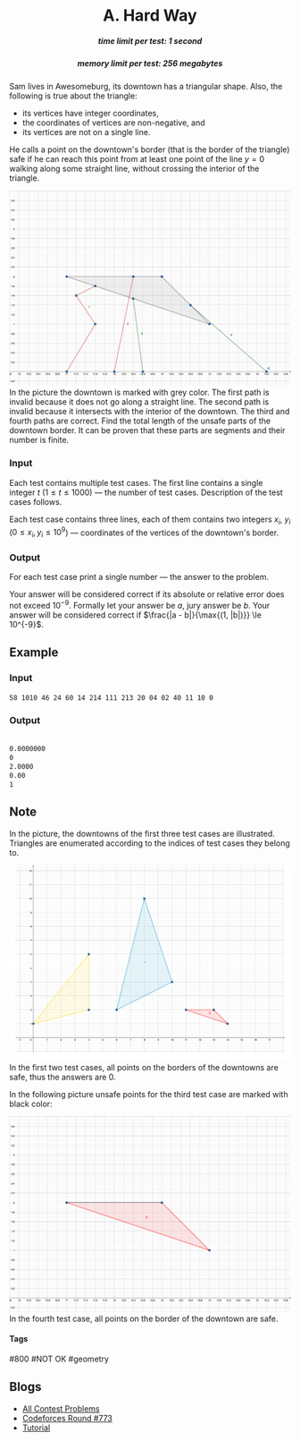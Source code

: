 <h1 style='text-align: center;'> A. Hard Way</h1>

<h5 style='text-align: center;'>time limit per test: 1 second</h5>
<h5 style='text-align: center;'>memory limit per test: 256 megabytes</h5>

Sam lives in Awesomeburg, its downtown has a triangular shape. Also, the following is true about the triangle:

* its vertices have integer coordinates,
* the coordinates of vertices are non-negative, and
* its vertices are not on a single line.

He calls a point on the downtown's border (that is the border of the triangle) safe if he can reach this point from at least one point of the line $y = 0$ walking along some straight line, without crossing the interior of the triangle.

 ![](images/3af75fe0f0ad2ea085c6b65778931d20cfda14ec.png) In the picture the downtown is marked with grey color. The first path is invalid because it does not go along a straight line. The second path is invalid because it intersects with the interior of the downtown. The third and fourth paths are correct. Find the total length of the unsafe parts of the downtown border. It can be proven that these parts are segments and their number is finite.

### Input

Each test contains multiple test cases. The first line contains a single integer $t$ ($1 \le t \le 1000$) — the number of test cases. Description of the test cases follows.

Each test case contains three lines, each of them contains two integers $x_i$, $y_i$ ($0 \le x_i, y_i \le 10^9$) — coordinates of the vertices of the downtown's border.

### Output

For each test case print a single number — the answer to the problem.

Your answer will be considered correct if its absolute or relative error does not exceed $10^{-9}$. Formally let your answer be $a$, jury answer be $b$. Your answer will be considered correct if $\frac{|a - b|}{\max{(1, |b|)}} \le 10^{-9}$.

## Example

### Input


```text
58 1010 46 24 60 14 214 111 213 20 04 02 40 11 10 0
```
### Output

```text

0.0000000
0
2.0000
0.00
1

```
## Note

In the picture, the downtowns of the first three test cases are illustrated. Triangles are enumerated according to the indices of test cases they belong to.

 ![](images/f442c59b568984d466e5f29561428d3889903e9f.png) In the first two test cases, all points on the borders of the downtowns are safe, thus the answers are $0$.

In the following picture unsafe points for the third test case are marked with black color:

 ![](images/e97888b309d46976dc1a9e03f5a8a012090ba8e9.png) In the fourth test case, all points on the border of the downtown are safe.



#### Tags 

#800 #NOT OK #geometry 

## Blogs
- [All Contest Problems](../Codeforces_Round_773_(Div._2).md)
- [Codeforces Round #773](../blogs/Codeforces_Round_773.md)
- [Tutorial](../blogs/Tutorial.md)
